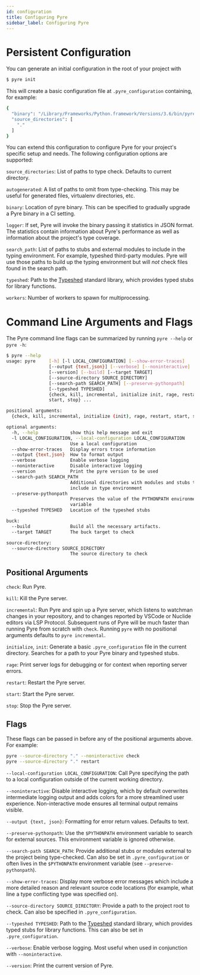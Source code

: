 ```yaml
---
id: configuration
title: Configuring Pyre
sidebar_label: Configuring Pyre
---
```


# Persistent Configuration

You can generate an initial configuration in the root of your project with
```bash
$ pyre init
```

This will create a basic configuration file at `.pyre_configuration` containing,
for example:
```bash
{
  "binary": "/Library/Frameworks/Python.framework/Versions/3.6/bin/pyre.bin",
  "source_directories": [
    "."
  ]
}
```

You can extend this configuration to configure Pyre for your project's specific
setup and needs. The following configuration options are supported:

`source_directories`: List of paths to type check. Defaults to current directory.

`autogenerated`: A list of paths to omit from type-checking. This may be useful for
generated files, virtualenv directories, etc.

`binary`: Location of pyre binary. This can be specified to gradually upgrade a Pyre
binary in a CI setting.

`logger`: If set, Pyre will invoke the binary passing it statistics in JSON format.
The statistics contain information about Pyre's performance as well as information about
the project's type coverage.

`search_path`: List of paths to stubs and external modules to include in the typing
environment. For example, typeshed third-party modules. Pyre will use those paths to
build up the typing environment but will *not* check files found in the search path.

`typeshed`: Path to the [Typeshed](https://github.com/python/typeshed) standard library, which
provides typed stubs for library functions.

`workers`: Number of workers to spawn for multiprocessing.


# Command Line Arguments and Flags

The Pyre command line flags can be summarized by running `pyre --help` or `pyre -h`:

```bash
$ pyre --help
usage: pyre     [-h] [-l LOCAL_CONFIGURATION] [--show-error-traces]
                [--output {text,json}] [--verbose] [--noninteractive]
                [--version] [--build] [--target TARGET]
                [--source-directory SOURCE_DIRECTORY]
                [--search-path SEARCH_PATH] [--preserve-pythonpath]
                [--typeshed TYPESHED]
                {check, kill, incremental, initialize init, rage, restart,
                start, stop} ...

positional arguments:
  {check, kill, incremental, initialize (init), rage, restart, start, stop}

optional arguments:
  -h, --help            show this help message and exit
  -l LOCAL_CONFIGURATION, --local-configuration LOCAL_CONFIGURATION
                        Use a local configuration
  --show-error-traces   Display errors trace information
  --output {text,json}  How to format output
  --verbose             Enable verbose logging
  --noninteractive      Disable interactive logging
  --version             Print the pyre version to be used
  --search-path SEARCH_PATH
                        Additional directories with modules and stubs to
                        include in type environment
  --preserve-pythonpath
                        Preserves the value of the PYTHONPATH environment
                        variable
  --typeshed TYPESHED   Location of the typeshed stubs

buck:
  --build               Build all the necessary artifacts.
  --target TARGET       The buck target to check

source-directory:
  --source-directory SOURCE_DIRECTORY
                        The source directory to check
```

## Positional Arguments

`check`: Run Pyre.

`kill`: Kill the Pyre server.

`incremental`: Run Pyre and spin up a Pyre server, which listens to watchman changes in
your repository, and to changes reported by VSCode or Nuclide editors via LSP Protocol.
Subsequent runs of Pyre will be much faster than running Pyre from scratch with `check`.
Running `pyre` with no positional arguments defaults to `pyre incremental`.

`initialize`, `init`: Generate a basic `.pyre_configuration` file in the current directory.
Searches for a path to your Pyre binary and typeshed stubs.

`rage`: Print server logs for debugging or for context when reporting server errors.

`restart`: Restart the Pyre server.

`start`: Start the Pyre server.

`stop`: Stop the Pyre server.


## Flags
These flags can be passed in before any of the positional arguments above. For example:
```bash
pyre --source-directory "." --noninteractive check
pyre --source-directory "." restart
```

`--local-configuration LOCAL_CONFIGURATION`: Call Pyre specifying the path to a local
configuration outside of the current working directory.

`--noninteractive`: Disable interactive logging, which by default overwrites intermediate
logging output and adds colors for a more streamlined user experience.
Non-interactive mode ensures all terminal output remains visible.

`--output {text, json}`: Formatting for error return values. Defaults to text.

`--preserve-pythonpath`: Use the `$PYTHONPATH` environment variable to search for external
sources. This environment variable is ignored otherwise.

`--search-path SEARCH_PATH`: Provide additional stubs or modules external to the project
being type-checked. Can also be set in `.pyre_configuration` or often lives in the
`$PYTHONPATH` environment variable (see `--preserve-pythonpath`).

`--show-error-traces`: Display more verbose error messages which include a more detailed
reason and relevant source code locations (for example, what line a type conflicting
  type was specified on).

`--source-directory SOURCE_DIRECTORY`: Provide a path to the project root to check. Can also
be specified in `.pyre_configuration`.

`--typeshed TYPESHED`: Path to the [Typeshed](https://github.com/python/typeshed) standard library,
which provides typed stubs for library functions. This can also be set in `.pyre_configuration`.

`--verbose`: Enable verbose logging. Most useful when used in conjunction with `--noninteractive`.

`--version`: Print the current version of Pyre.
